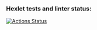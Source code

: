 ### Hexlet tests and linter status:
[![Actions Status](https://github.com/sazanik/sql-for-developers-project-136/actions/workflows/hexlet-check.yml/badge.svg)](https://github.com/sazanik/sql-for-developers-project-136/actions)